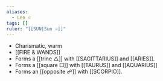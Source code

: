 ```yaml
---
aliases:
  - Leo ♌︎
tags: []
ruler: "[[SUN|Sun ☉]]"
---
```

- Charismatic, warm
- [[FIRE & WANDS]]
- Forms a [[trine △]] with [[SAGITTARIUS]] and [[ARIES]].
- Forms a [[square □]] with [[TAURUS]] and [[AQUARIUS]]
- Forms an [[opposite ☍]] with [[SCORPIO]].